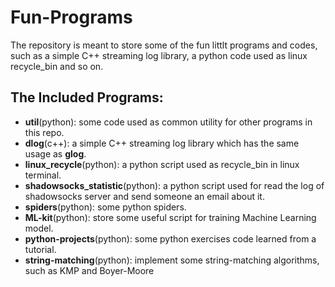 # Fun-Programs
The repository is meant to store some of the fun littlt programs and codes, such as a simple C++ streaming log library, a python code used as linux recycle_bin and so on.

## The Included Programs:

- **util**(python): some code used as common utility for other programs in this repo.
- **dlog**(c++): a simple C++ streaming log library which has the same usage as **glog**.
- **linux_recycle**(python): a python script used as recycle_bin in linux terminal.
- **shadowsocks_statistic**(python): a python script used for read the log of shadowsocks server and send someone an email about it.
- **spiders**(python): some python spiders.
- **ML-kit**(python): store some useful script for training Machine Learning model.
- **python-projects**(python): some python exercises code learned from a tutorial.
- **string-matching**(python): implement some string-matching algorithms, such as KMP and Boyer-Moore
